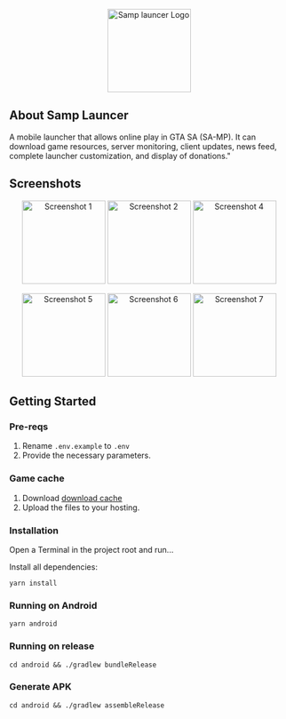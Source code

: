 <p align="center"><img src="https://github.com/penteleichuk/Samp-Launcer/blob/main/assets/images/logo.png" width="150" alt="Samp launcer Logo"></p>

## About Samp Launcer

A mobile launcher that allows online play in GTA SA (SA-MP). It can download game resources, server monitoring, client updates, news feed, complete launcher customization, and display of donations."

## Screenshots

<p align="center">
<img src="https://github.com/penteleichuk/Samp-Launcer/blob/main/assets/images/2024-02-28%2013.06.41.jpg" width="150" alt="Screenshot 1">
<img src="https://github.com/penteleichuk/Samp-Launcer/blob/main/assets/images/2024-02-28%2013.07.30.jpg" width="150" alt="Screenshot 2">
<img src="https://github.com/penteleichuk/Samp-Launcer/blob/main/assets/images/Screenshot_20240228-124455.png" width="150" alt="Screenshot 4"></p>
<p align="center">
<img src="https://github.com/penteleichuk/Samp-Launcer/blob/main/assets/images/Screenshot_20240228-124514.png" width="150" alt="Screenshot 5">
<img src="https://github.com/penteleichuk/Samp-Launcer/blob/main/assets/images/Screenshot_20240228-125046.png" width="150" alt="Screenshot 6">
<img src="hhttps://github.com/penteleichuk/Samp-Launcer/blob/main/assets/images/Screenshot_20240228-131041.png" width="150" alt="Screenshot 7"></p>

## Getting Started

### Pre-reqs

1. Rename `.env.example` to `.env`
2. Provide the necessary parameters.

### Game cache

1. Download [download cache](https://drive.google.com/file/d/1M4eNTUPSe12QgJgOd9wmyZiFbMk7PqJs/view?usp=sharing)
2. Upload the files to your hosting.

### Installation

Open a Terminal in the project root and run...

Install all dependencies:

```shell
yarn install
```

### Running on Android

```shell
yarn android
```

### Running on release

```shell
cd android && ./gradlew bundleRelease
```

### Generate APK

```shell
cd android && ./gradlew assembleRelease
```
